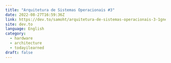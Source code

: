 ```yaml
---
title: "Arquitetura de Sistemas Operacionais #3"
date: 2022-08-27T16:59:36Z
link: https://dev.to/samoht/arquitetura-de-sistemas-operacionais-3-1gne?utm_medium=RSS&utm_source=news.12bit.vn
site: dev.to
language: English
category:
  - hardware
  - architecture
  - todayilearned
draft: false
---
```

